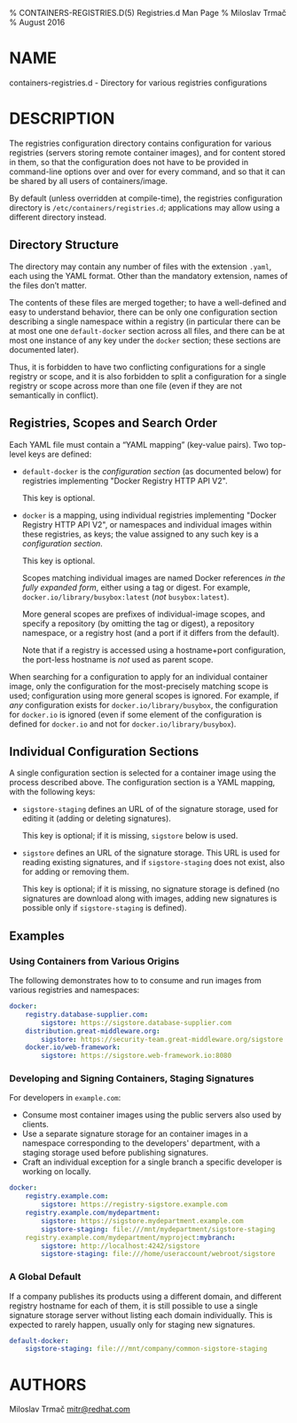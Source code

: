 % CONTAINERS-REGISTRIES.D(5) Registries.d Man Page
% Miloslav Trmač
% August 2016

# NAME
containers-registries.d - Directory for various registries configurations

# DESCRIPTION

The registries configuration directory contains configuration for various registries
(servers storing remote container images), and for content stored in them,
so that the configuration does not have to be provided in command-line options over and over for every command,
and so that it can be shared by all users of containers/image.

By default (unless overridden at compile-time), the registries configuration directory is `/etc/containers/registries.d`;
applications may allow using a different directory instead.

## Directory Structure

The directory may contain any number of files with the extension `.yaml`,
each using the YAML format.  Other than the mandatory extension, names of the files
don’t matter.

The contents of these files are merged together; to have a well-defined and easy to understand
behavior, there can be only one configuration section describing a single namespace within a registry
(in particular there can be at most one one `default-docker` section across all files,
and there can be at most one instance of any key under the `docker` section;
these sections are documented later).

Thus, it is forbidden to have two conflicting configurations for a single registry or scope,
and it is also forbidden to split a configuration for a single registry or scope across
more than one file (even if they are not semantically in conflict).

## Registries, Scopes and Search Order

Each YAML file must contain a “YAML mapping” (key-value pairs).  Two top-level keys are defined:

- `default-docker` is the _configuration section_ (as documented below)
   for registries implementing "Docker Registry HTTP API V2".

   This key is optional.

- `docker` is a mapping, using individual registries implementing "Docker Registry HTTP API V2",
   or namespaces and individual images within these registries, as keys;
   the value assigned to any such key is a _configuration section_.

   This key is optional.

   Scopes matching individual images are named Docker references *in the fully expanded form*, either
   using a tag or digest. For example, `docker.io/library/busybox:latest` (*not* `busybox:latest`).

   More general scopes are prefixes of individual-image scopes, and specify a repository (by omitting the tag or digest),
   a repository namespace, or a registry host (and a port if it differs from the default).

   Note that if a registry is accessed using a hostname+port configuration, the port-less hostname
   is _not_ used as parent scope.

When searching for a configuration to apply for an individual container image, only
the configuration for the most-precisely matching scope is used; configuration using
more general scopes is ignored.  For example, if _any_ configuration exists for
`docker.io/library/busybox`, the configuration for `docker.io` is ignored
(even if some element of the configuration is defined for `docker.io` and not for `docker.io/library/busybox`).

## Individual Configuration Sections

A single configuration section is selected for a container image using the process
described above.  The configuration section is a YAML mapping, with the following keys:

- `sigstore-staging` defines an URL of of the signature storage, used for editing it (adding or deleting signatures).

   This key is optional; if it is missing, `sigstore` below is used.

- `sigstore` defines an URL of the signature storage.
   This URL is used for reading existing signatures,
   and if `sigstore-staging` does not exist, also for adding or removing them.

   This key is optional; if it is missing, no signature storage is defined (no signatures
   are download along with images, adding new signatures is possible only if `sigstore-staging` is defined).

## Examples

### Using Containers from Various Origins

The following demonstrates how to to consume and run images from various registries and namespaces:

```yaml
docker:
    registry.database-supplier.com:
        sigstore: https://sigstore.database-supplier.com
    distribution.great-middleware.org:
        sigstore: https://security-team.great-middleware.org/sigstore
    docker.io/web-framework:
        sigstore: https://sigstore.web-framework.io:8080
```

### Developing and Signing Containers, Staging Signatures

For developers in `example.com`:

- Consume most container images using the public servers also used by clients.
- Use a separate signature storage for an container images in a namespace corresponding to the developers' department, with a staging storage used before publishing signatures.
- Craft an individual exception for a single branch a specific developer is working on locally.

```yaml
docker:
    registry.example.com:
        sigstore: https://registry-sigstore.example.com
    registry.example.com/mydepartment:
        sigstore: https://sigstore.mydepartment.example.com
        sigstore-staging: file:///mnt/mydepartment/sigstore-staging
    registry.example.com/mydepartment/myproject:mybranch:
        sigstore: http://localhost:4242/sigstore
        sigstore-staging: file:///home/useraccount/webroot/sigstore
```

### A Global Default

If a company publishes its products using a different domain, and different registry hostname for each of them, it is still possible to use a single signature storage server
without listing each domain individually. This is expected to rarely happen, usually only for staging new signatures.

```yaml
default-docker:
    sigstore-staging: file:///mnt/company/common-sigstore-staging
```

# AUTHORS

Miloslav Trmač <mitr@redhat.com>
